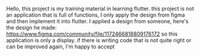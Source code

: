Hello, this project is my training material in learning flutter.
this project is not an application that is full of functions, I only apply the design from figma and then implement it into flutter.
I applied a design from someone, here's the design he made:
https://www.figma.com/community/file/1172466818809176172
so this application is only a display.
if there is writing code that is not quite right or can be improved again, I'm happy to accept
